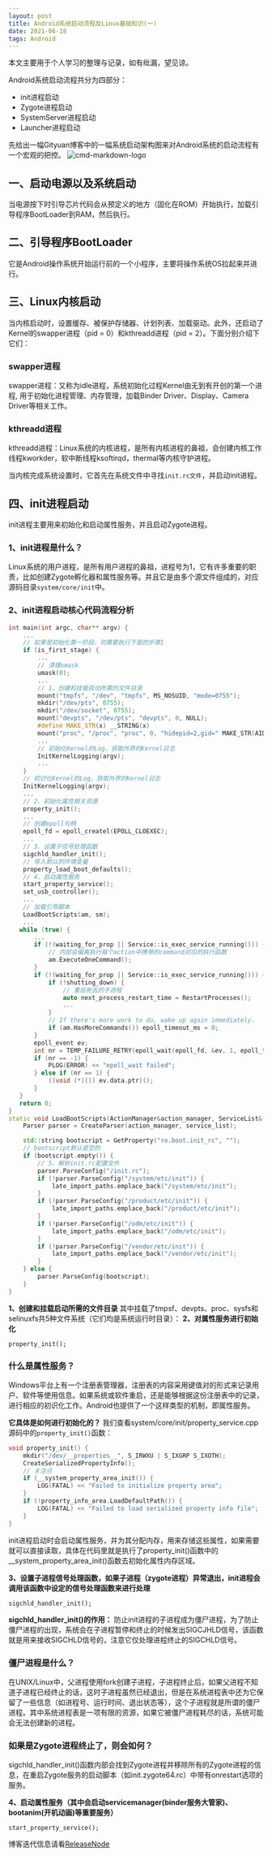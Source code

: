 ```yaml
---
layout: post
title: Android系统启动流程及Linux基础知识(一)
date: 2021-06-18
tags: Android   
---
```



本文主要用于个人学习的整理与记录，如有纰漏，望见谅。

Android系统启动流程共分为四部分：
* init进程启动
* Zygote进程启动
* SystemServer进程启动
* Launcher进程启动

先给出一幅Gityuan博客中的一幅系统启动架构图来对Android系统的启动流程有一个宏观的把控。
![cmd-markdown-logo](http://gityuan.com/images/android-arch/android-boot.jpg)

## 一、启动电源以及系统启动
当电源按下时引导芯片代码会从预定义的地方（固化在ROM）开始执行，加载引导程序BootLoader到RAM，然后执行。

## 二、引导程序BootLoader
它是Android操作系统开始运行前的一个小程序，主要将操作系统OS拉起来并进行。

## 三、Linux内核启动
当内核启动时，设置缓存、被保护存储器、计划列表、加载驱动。此外，还启动了Kernel的swapper进程（pid = 0）和kthreadd进程（pid = 2）。下面分别介绍下它们：
### swapper进程
swapper进程：又称为idle进程，系统初始化过程Kernel由无到有开创的第一个进程, 用于初始化进程管理、内存管理，加载Binder Driver、Display、Camera Driver等相关工作。
### kthreadd进程
kthreadd进程：Linux系统的内核进程，是所有内核进程的鼻祖，会创建内核工作线程kworkder，软中断线程ksoftirqd，thermal等内核守护进程。

当内核完成系统设置时，它首先在系统文件中寻找`init.rc文件`，并启动init进程。

## 四、init进程启动
init进程主要用来初始化和启动属性服务，并且启动Zygote进程。
### 1、init进程是什么？
Linux系统的用户进程，是所有用户进程的鼻祖，进程号为1，它有许多重要的职责，比如创建Zygote孵化器和属性服务等。并且它是由多个源文件组成的，对应源码目录`system/core/init`中。
### 2、init进程启动核心代码流程分析

```c++
int main(int argc, char** argv) {
    ...
    // 如果是初始化第一阶段，则需要执行下面的步骤1
    if (is_first_stage) {
        ...
        // 清理umask
        umask(0);
        ...
        // 1、创建和挂载启动所需的文件目录
        mount("tmpfs", "/dev", "tmpfs", MS_NOSUID, "mode=0755");
        mkdir("/dev/pts", 0755);
        mkdir("/dev/socket", 0755);
        mount("devpts", "/dev/pts", "devpts", 0, NULL);
        #define MAKE_STR(x) __STRING(x)
        mount("proc", "/proc", "proc", 0, "hidepid=2,gid=" MAKE_STR(AID_READPROC));
        ...
        // 初始化Kernel的Log，获取外界的Kernel日志
        InitKernelLogging(argv);
        ...
    }
    // 初识化Kernel的Log，获取外界的Kernel日志
    InitKernelLogging(argv);
    ...
    // 2、初始化属性相关资源
    property_init();
    ...
    // 创建epoll句柄
    epoll_fd = epoll_createl(EPOLL_CLOEXEC);
    ...
    // 3、设置子信号处理函数
    sigchld_handler_init();
    // 导入默认的环境变量
    property_load_boot_defaults();
    // 4、启动属性服务
    start_property_service();
    set_usb_controller();
    ...
    // 加载引导脚本
    LoadBootScripts(am, sm);
    ...   
   while (true) {
       ...
       if (!(waiting_for_prop || Service::is_exec_service_running())) {
           // 内部会偏离执行每个action中携带的command对应的执行函数
           am.ExecuteOneCommand();
       }
       if (!(waiting_for_prop || Service::is_exec_service_running())) {
           if (!shutting_down) {
               // 重启死去的子进程
               auto next_process_restart_time = RestartProcesses();
               ...
           }
           // If there's more work to do, wake up again immediately.
           if (am.HasMoreCommands()) epoll_timeout_ms = 0;
       }
       epoll_event ev;
       int nr = TEMP_FAILURE_RETRY(epoll_wait(epoll_fd, &ev, 1, epoll_timeout_ms));
       if (nr == -1) {
           PLOG(ERROR) << "epoll_wait failed";
       } else if (nr == 1) {
           ((void (*)()) ev.data.ptr)();
       }
   }
   return 0;
}
static void LoadBootScripts(ActionManager&action_manager, ServiceList& service_list) {
    Parser parser = CreateParser(action_manager, service_list);

    std::string bootscript = GetProperty("ro.boot.init_rc", "");
    // bootscript默认是空的
    if (bootscript.empty()) {
        // 5、解析init.rc配置文件
        parser.ParseConfig("/init.rc");
        if (!parser.ParseConfig("/system/etc/init")) {
            late_import_paths.emplace_back("/system/etc/init");
        }
        if (!parser.ParseConfig("/product/etc/init")) {
            late_import_paths.emplace_back("/product/etc/init");
        }
        if (!parser.ParseConfig("/odm/etc/init")) {
            late_import_paths.emplace_back("/odm/etc/init");
        }
        if (!parser.ParseConfig("/vendor/etc/init")) {
            late_import_paths.emplace_back("/vendor/etc/init");
        }
    } else {
        parser.ParseConfig(bootscript);
    }
}
```

**1、创建和挂载启动所需的文件目录**
其中挂载了tmpsf、devpts、proc、sysfs和selinuxfs共5种文件系统（它们均是系统运行时目录）：
**2、对属性服务进行初始化**
```
property_init();
```

### 什么是属性服务？
Windows平台上有一个注册表管理器，注册表的内容采用键值对的形式来记录用户、软件等使用信息。如果系统或软件重启，还是能够根据这份注册表中的记录，进行相应的初识化工作。Android也提供了一个这样类型的机制，即属性服务。

**它具体是如何进行初始化的？**
我们查看system/core/init/property_service.cpp源码中的`property_init()`函数：
```c++
void property_init() {
    mkdir("/dev/__properties__", S_IRWXU | S_IXGRP S_IXOTH);
    CreateSerializedPropertyInfo();
    // 关注点
    if (__system_property_area_init()) {
        LOG(FATAL) << "Failed to initialize property area";
    }
    if (!property_info_area.LoadDefaultPath()) {
        LOG(FATAL) << "Failed to load serialized property info file";
    }
}
```
init进程启动时会启动属性服务，并为其分配内存，用来存储这些属性，如果需要就可以直接读取，具体在代码里就是执行了property_init()函数中的__system_property_area_init()函数去初始化属性内存区域。

**3、设置子进程信号处理函数，如果子进程（zygote进程）异常退出，init进程会调用该函数中设定的信号处理函数来进行处理**
```
sigchld_handler_init();
```
**sigchld_handler_init()的作用：**
防止init进程的子进程成为僵尸进程，为了防止僵尸进程的出现，系统会在子进程暂停和终止的时候发出SIGCJHLD信号，该函数就是用来接收SIGCHLD信号的，注意它仅处理进程终止的SIGCHLD信号。

### 僵尸进程是什么？
在UNIX/Linux中，父进程使用fork创建子进程，子进程终止后，如果父进程不知道子进程已经终止的话，这时子进程虽然已经退出，但是在系统进程表中还为它保留了一些信息（如进程号、运行时间、退出状态等），这个子进程就是所谓的僵尸进程。其中系统进程表是一项有限的资源，如果它被僵尸进程耗尽的话，系统可能会无法创建新的进程。
### 如果是Zygote进程终止了，则会如何？
sigchld_handler_init()函数内部会找到Zygote进程并移除所有的Zygote进程的信息，在重启Zygote服务的启动脚本（如init.zygote64.rc）中带有onrestart选项的服务。

**4、启动属性服务（其中会启动servicemanager(binder服务大管家)、bootanim(开机动画)等重要服务）**
```
start_property_service();
```




博客迭代信息请看[ReleaseNode](https://leopardpan.cn/2020/07/ReleaseNode/)
